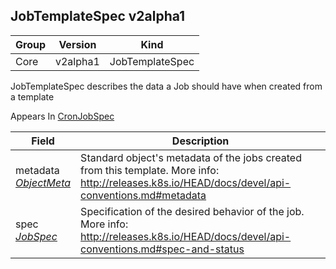 ## JobTemplateSpec v2alpha1

Group        | Version     | Kind
------------ | ---------- | -----------
Core | v2alpha1 | JobTemplateSpec



JobTemplateSpec describes the data a Job should have when created from a template

<aside class="notice">
Appears In  <a href="#cronjobspec-v2alpha1">CronJobSpec</a> </aside>

Field        | Description
------------ | -----------
metadata <br /> *[ObjectMeta](#objectmeta-v1)*  | Standard object's metadata of the jobs created from this template. More info: http://releases.k8s.io/HEAD/docs/devel/api-conventions.md#metadata
spec <br /> *[JobSpec](#jobspec-v2alpha1)*  | Specification of the desired behavior of the job. More info: http://releases.k8s.io/HEAD/docs/devel/api-conventions.md#spec-and-status

